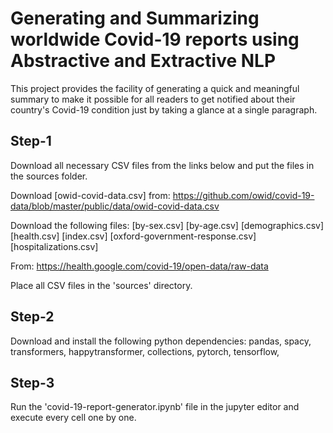 # Generating and Summarizing worldwide Covid-19 reports using Abstractive and Extractive NLP
This project provides the facility of generating a quick and meaningful summary to make it possible for all readers to get notified about their country's Covid-19 condition just by taking a glance at a single paragraph.

## Step-1
Download all necessary CSV files from the links below and put the files in the sources folder.

Download [owid-covid-data.csv] from:
https://github.com/owid/covid-19-data/blob/master/public/data/owid-covid-data.csv

Download the following files:
[by-sex.csv]
[by-age.csv]
[demographics.csv]
[health.csv]
[index.csv]
[oxford-government-response.csv]
[hospitalizations.csv]

From:
https://health.google.com/covid-19/open-data/raw-data

Place all CSV files in the 'sources' directory.

## Step-2
Download and install the following python dependencies:
pandas,
spacy,
transformers,
happytransformer,
collections,
pytorch,
tensorflow,

## Step-3
Run the 'covid-19-report-generator.ipynb' file in the jupyter editor and execute every cell one by one.


